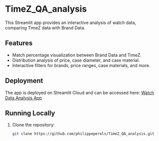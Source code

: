 # TimeZ_QA_analysis

This Streamlit app provides an interactive analysis of watch data, comparing TimeZ data with Brand Data.

## Features

- Match percentage visualization between Brand Data and TimeZ.
- Distribution analysis of price, case diameter, and case material.
- Interactive filters for brands, price ranges, case materials, and more.

## Deployment

The app is deployed on Streamlit Cloud and can be accessed here: [Watch Data Analysis App](https://timezappanalysis-jqrjx5bnspuhpvupwtruat.streamlit.app/)

## Running Locally

1. Clone the repository:

   ```bash
   git clone https://github.com/philippeperels/TimeZ_QA_analysis.git
